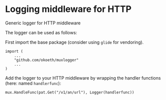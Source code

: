# Logging middleware for HTTP
Generic logger for HTTP middleware 

The logger can be used as follows:

First import the base package (consider using `glide` for vendoring).
```
import (
	...
	"github.com/okoeth/muxlogger"
	...
)
```

Add the logger to your HTTP middleware by wrapping the handler functions (here: named `handlerfunc`):
```
mux.HandleFunc(pat.Get("/v1/an/url"), Logger(handlerfunc))
```
